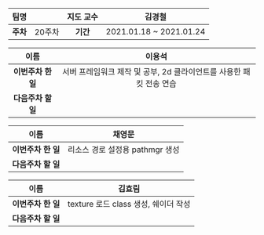 |   팀명   |        | 지도 교수 |         김경철          |
| :------: | :----: | :-------: | :---------------------: |
| **주차** | 20주차 | **기간**  | 2021.01.18 ~ 2021.01.24 |

|        이름        |                            이용석                            |
| :----------------: | :----------------------------------------------------------: |
| **이번주차 한 일** | 서버 프레임워크 제작 및 공부, 2d 클라이언트를 사용한 패킷 전송 연습 |
| **다음주차 할 일** |                                                              |

|        이름        |             채영문              |
| :----------------: | :-----------------------------: |
| **이번주차 한 일** | 리소스 경로 설정용 pathmgr 생성 |
| **다음주차 할 일** |                                 |

|        이름        |                김효림                |
| :----------------: | :----------------------------------: |
| **이번주차 한 일** | texture 로드 class 생성, 쉐이더 작성 |
| **다음주차 할 일** |                                      |


